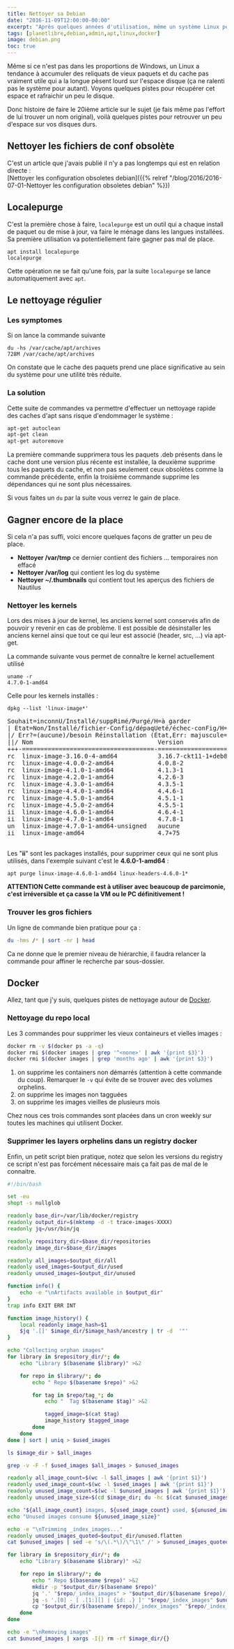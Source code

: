 ```yaml
---
title: Nettoyer sa Debian
date: "2016-11-09T12:00:00-00:00"
excerpt: "Après quelques années d'utilisation, même un système Linux peut s'encrasser. Voyons comment on peut le nettoyer et ainsi regagner de l'espace disque."
tags: [planetlibre,debian,admin,apt,linux,docker]
image: debian.png
toc: true
---
```


Même si ce n'est pas dans les proportions de Windows, un Linux a tendance à accumuler des reliquats de vieux paquets et du cache pas vraiment utile qui a la longue pèsent lourd sur l'espace disque (ça ne ralenti pas le système pour autant). Voyons quelques pistes pour récupérer cet espace et rafraichir un peu le disque.

Donc histoire de faire le 20ième article sur le sujet (je fais même pas l'effort de lui trouver un nom original), voilà quelques pistes pour retrouver un peu d'espace sur vos disques durs.

## Nettoyer les fichiers de conf obsolète
C'est un article que j'avais publié il n'y a pas longtemps qui est en relation directe : <br/>
[Nettoyer les configuration obsoletes debian]({{% relref "/blog/2016/2016-07-01-Nettoyer les configuration obsoletes debian" %}})

## Localepurge
C'est la première chose à faire, `localepurge` est un outil qui a chaque install de paquet ou de mise à jour, va faire le ménage dans les langues installées.
Sa première utilisation va potentiellement faire gagner pas mal de place.

``` shell
apt install localepurge
localepurge
```

Cette opération ne se fait qu'une fois, par la suite `localepurge` se lance automatiquement avec `apt`.

## Le nettoyage régulier

### Les symptomes

Si on lance la commande suivante

``` shell
du -hs /var/cache/apt/archives
728M /var/cache/apt/archives
```

On constate que le cache des paquets prend une place significative au sein du système pour une utilité très réduite.

### La solution
Cette suite de commandes va permettre d'effectuer un nettoyage rapide des caches d'apt sans risque d'endommager le système :

``` sh
apt-get autoclean
apt-get clean
apt-get autoremove
```

La première commande supprimera tous les paquets .deb présents dans le cache dont une version plus récente est installée, la deuxième supprime tous les paquets
du cache, et non pas seulement ceux obsolètes comme la commande précédente, enfin la troisième commande supprime les dépendances qui ne sont plus nécessaires.

Si vous faites un `du` par la suite vous verrez le gain de place.

## Gagner encore de la place

Si cela n'a pas suffi, voici encore quelques façons de gratter un peu de place.

  * **Nettoyer /var/tmp** ce dernier contient des fichiers ... temporaires non effacé
  * **Nettoyer /var/log** qui contient les log du système
  * **Nettoyer ~/.thumbnails** qui contient tout les aperçus des fichiers de Nautilus

### Nettoyer les kernels

Lors des mises à jour de kernel, les anciens kernel sont conservés afin de pouvoir y revenir en cas de problème.
Il est possible de désinstaller les anciens kernel ainsi que tout ce qui leur est associé (header, src, ...) via apt-get.

La commande suivante vous permet de connaître le kernel actuellement utilisé

``` shell
uname -r
4.7.0-1-amd64
```

Celle pour les kernels installés :

``` shell
dpkg --list 'linux-image*'
```

<pre class="console">
Souhait=inconnU/Installé/suppRimé/Purgé/H=à garder
| État=Non/Installé/fichier-Config/dépaqUeté/échec-conFig/H=semi-installé/W=attend-traitement-déclenchements
|/ Err?=(aucune)/besoin Réinstallation (État,Err: majuscule=mauvais)
||/ Nom                                  Version                Architecture    Description
+++-====================================-======================-===============-=====================================
rc  linux-image-3.16.0-4-amd64           3.16.7-ckt11-1+deb8u3  amd64           Linux 3.16 for 64-bit PCs
rc  linux-image-4.0.0-2-amd64            4.0.8-2                amd64           Linux 4.0 for 64-bit PCs
rc  linux-image-4.1.0-1-amd64            4.1.3-1                amd64           Linux 4.1 for 64-bit PCs
rc  linux-image-4.2.0-1-amd64            4.2.6-3                amd64           Linux 4.2 for 64-bit PCs
rc  linux-image-4.3.0-1-amd64            4.3.5-1                amd64           Linux 4.3 for 64-bit PCs
rc  linux-image-4.4.0-1-amd64            4.4.6-1                amd64           Linux 4.4 for 64-bit PCs
rc  linux-image-4.5.0-1-amd64            4.5.1-1                amd64           Linux 4.5 for 64-bit PCs
rc  linux-image-4.5.0-2-amd64            4.5.5-1                amd64           Linux 4.5 for 64-bit PCs
ii  linux-image-4.6.0-1-amd64            4.6.4-1                amd64           Linux 4.6 for 64-bit PCs
ii  linux-image-4.7.0-1-amd64            4.7.8-1                amd64           Linux 4.7 for 64-bit PCs (signed)
un  linux-image-4.7.0-1-amd64-unsigned   aucune                 aucune          (aucune description n'est disponible)
ii  linux-image-amd64                    4.7+75                 amd64           Linux for 64-bit PCs (meta-package)

</pre>

Les "**ii**" sont les packages installés, pour supprimer ceux qui ne sont plus utilisés, dans l'exemple suivant c'est le **4.6.0-1-amd64** :

``` shell
apt purge linux-image-4.6.0-1-amd64 linux-headers-4.6.0-1*
```

**ATTENTION Cette commande est à utiliser avec beaucoup de parcimonie, c'est irréversible et ça casse la VM ou le PC définitivement !**

### Trouver les gros fichiers
Un ligne de commande bien pratique pour ça :

``` bash
du -hms /* | sort -nr | head
```

Ca ne donne que le premier niveau de hiérarchie, il faudra relancer la commande pour affiner le recherche par sous-dossier.

## Docker
Allez, tant que j'y suis, quelques pistes de nettoyage autour de [Docker](https://www.docker.com/).

### Nettoyage du repo local
Les 3 commandes pour supprimer les vieux containeurs et vielles images :

``` bash
docker rm -v $(docker ps -a -q)
docker rmi $(docker images | grep '^<none>' | awk '{print $3}')
docker rmi $(docker images | grep 'months ago' | awk '{print $3}')
```

1. on supprime les containers non démarrés (attention à cette commande du coup). Remarquer le `-v` qui évite de se trouver avec des volumes orphelins.
2. on supprime les images non tagguées
3. on supprime les images vieilles de plusieurs mois

Chez nous ces trois commandes sont placées dans un cron weekly sur toutes les machines qui utilisent Docker.

### Supprimer les layers orphelins dans un registry docker
Enfin, un petit script bien pratique, notez que selon les versions du registry ce script n'est pas forcément nécessaire mais ça fait pas de mal de le connaitre.

``` bash
#!/bin/bash

set -eu
shopt -s nullglob

readonly base_dir=/var/lib/docker/registry
readonly output_dir=$(mktemp -d -t trace-images-XXXX)
readonly jq=/usr/bin/jq

readonly repository_dir=$base_dir/repositories
readonly image_dir=$base_dir/images

readonly all_images=$output_dir/all
readonly used_images=$output_dir/used
readonly unused_images=$output_dir/unused

function info() {
    echo -e "\nArtifacts available in $output_dir"
}
trap info EXIT ERR INT

function image_history() {
    local readonly image_hash=$1
    $jq '.[]' $image_dir/$image_hash/ancestry | tr -d  '"'
}

echo "Collecting orphan images"
for library in $repository_dir/*; do
    echo "Library $(basename $library)" >&2

    for repo in $library/*; do
        echo " Repo $(basename $repo)" >&2

        for tag in $repo/tag_*; do
            echo "  Tag $(basename $tag)" >&2

            tagged_image=$(cat $tag)
            image_history $tagged_image
        done
    done
done | sort | uniq > $used_images

ls $image_dir > $all_images

grep -v -F -f $used_images $all_images > $unused_images

readonly all_image_count=$(wc -l $all_images | awk '{print $1}')
readonly used_image_count=$(wc -l $used_images | awk '{print $1}')
readonly unused_image_count=$(wc -l $unused_images | awk '{print $1}')
readonly unused_image_size=$(cd $image_dir; du -hc $(cat $unused_images) | tail -n1 | cut -f1)

echo "${all_image_count} images, ${used_image_count} used, ${unused_image_count} unused"
echo "Unused images consume ${unused_image_size}"

echo -e "\nTrimming _index_images..."
readonly unused_images_quoted=$output_dir/unused.flatten
cat $unused_images | sed -e 's/\(.*\)/\"\1\" /' > $unused_images_quoted

for library in $repository_dir/*; do
    echo "Library $(basename $library)" >&2

    for repo in $library/*; do
        echo " Repo $(basename $repo)" >&2
        mkdir -p "$output_dir/$(basename $repo)"
        jq '.' "$repo/_index_images" > "$output_dir/$(basename $repo)/_index_images.old"
        jq -s '.[0] - [ .[1:][] | {id: .} ]' "$repo/_index_images" $unused_images_quoted > "$output_dir/$(basename $repo)/_index_images"
        cp "$output_dir/$(basename $repo)/_index_images" "$repo/_index_images"
    done
done

echo -e "\nRemoving images"
cat $unused_images | xargs -I{} rm -rf $image_dir/{}
```
